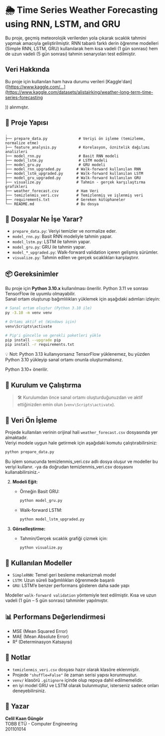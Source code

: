 
# 🌦️ Time Series Weather Forecasting using RNN, LSTM, and GRU

Bu proje, geçmiş meteorolojik verilerden yola çıkarak sıcaklık tahmini yapmak amacıyla geliştirilmiştir. RNN tabanlı farklı derin öğrenme modelleri (Simple RNN, LSTM, GRU) kullanılarak hem kısa vadeli (1 gün sonrası) hem de uzun vadeli (5 gün sonrası) tahmin senaryoları test edilmiştir.

## Veri Hakkında

Bu proje için kullanılan ham hava durumu verileri [Kaggle'dan]([https://www.kaggle.com/...](https://www.kaggle.com/datasets/alistairking/weather-long-term-time-series-forecasting 

  )) alınmıştır.
   
## 📁 Proje Yapısı

```
.
├── prepare_data.py              # Veriyi ön işleme (temizleme, normalize etme)
├── feature_analysis.py          # Korelasyon, öznitelik dağılımı analizleri
├── model_rnn.py                 # Basit RNN modeli
├── model_lstm.py                # LSTM modeli
├── model_gru.py                 # GRU modeli
├── model_rnn_upgraded.py       # Walk-forward kullanılan RNN
├── model_lstm_upgraded.py      # Walk-forward kullanılan LSTM
├── model_gru_upgraded.py       # Walk-forward kullanılan GRU
├── visualize.py                # Tahmin - gerçek karşılaştırma grafikleri
├── weather_forecast.csv        # Ham Veri
├── temizlenmis_veri.csv        # Temizlenmiş ve işlenmiş veri
├── requirements.txt            # Gereken kütüphaneler
└── README.md                   # Bu dosya
```
## 📂 Dosyalar Ne İşe Yarar?

- `prepare_data.py`: Veriyi temizler ve normalize eder.
- `model_rnn.py`: Basit RNN modeliyle tahmin yapar.
- `model_lstm.py`: LSTM ile tahmin yapar.
- `model_gru.py`: GRU ile tahmin yapar.
- `model_*_upgraded.py`: Walk-forward validation içeren gelişmiş sürümler.
- `visualize.py`: Tahmin edilen ve gerçek sıcaklıkları karşılaştırır.

## 📦 Gereksinimler

Bu proje için **Python 3.10.x** kullanılması önerilir. Python 3.11 ve sonrası TensorFlow ile uyumlu olmayabilir.  
Sanal ortam oluşturup bağımlılıkları yüklemek için aşağıdaki adımları izleyin:

```bash
# Sanal ortam oluştur (Python 3.10 ile)
py -3.10 -m venv venv

# Ortamı aktif et (Windows için)
venv\Scripts\activate

# Pip'i güncelle ve gerekli paketleri yükle
pip install --upgrade pip
pip install -r requirements.txt
```
💡 Not: Python 3.13 kullanıyorsanız TensorFlow yüklenemez, bu yüzden Python 3.10 yükleyip sanal ortamı onunla oluşturmalısınız.

Python 3.10+ önerilir.

## 🔧 Kurulum ve Çalıştırma

> 🛠️ Kurulumdan önce sanal ortamı oluşturduğunuzdan ve aktif ettiğinizden emin olun (`venv\Scripts\activate`).

## 🔄 Veri Ön İşleme

Projede kullanılan verinin orijinal hali `weather_forecast.csv` dosyasında yer almaktadır.  
Veriyi modele uygun hale getirmek için aşağıdaki komutu çalıştırabilirsiniz:

```bash
python prepare_data.py
```
Bu işlem sonucunda temizlenmis_veri.csv adlı dosya oluşur ve modeller bu veriyi kullanır.
-ya da doğrudan temizlenmis_veri.csv dosyasını kullanabilirsiniz.-

2. **Modeli Eğit:**
   - Örneğin Basit GRU:
     ```bash
     python model_gru.py
     ```
   - Walk-forward LSTM:
     ```bash
     python model_lstm_upgraded.py
     ```

3. **Görselleştirme:**
   - Tahmin/Gerçek sıcaklık grafiği çizmek için:
     ```bash
     python visualize.py
     ```

## 🧠 Kullanılan Modeller

- `SimpleRNN`: Temel geri besleme mekanizmalı model  
- `LSTM`: Uzun süreli bağımlılıkları öğrenmede başarılı  
- `GRU`: LSTM’e benzer performans gösteren daha sade yapı  

Modeller `walk-forward validation` yöntemiyle test edilmiştir. Kısa ve uzun vadeli (1 gün – 5 gün sonrası) tahminler yapılmıştır.

## 📊 Performans Değerlendirmesi

- MSE (Mean Squared Error)
- MAE (Mean Absolute Error)
- R² (Determinasyon Katsayısı)

## 📌 Notlar

- `temizlenmis_veri.csv` dosyası hazır olarak klasöre eklenmiştir.
- Projede `"shuffle=False"` ile zaman serisi yapısı korunmuştur.
- `venv/` klasörü `.gitignore` içinde olup repoya dahil edilmemelidir.
- en iyi model GRU ve LSTM olarak bulunmuştur, isterseniz sadece onları deneyebilirsiniz. 

## 👤 Yazar

**Celil Kaan Güngör**  
TOBB ETÜ - Computer Engineering  
201101014
